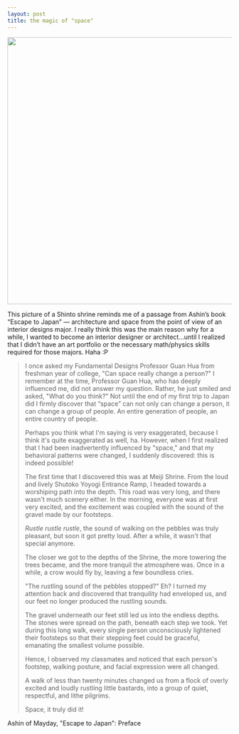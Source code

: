 ```yaml
---
layout: post
title: the magic of "space"
---
```


<a href="http://www.flickr.com/photos/sparklingworld/6881348854/" target="_blank"><img src="http://4.bp.blogspot.com/-gY4tKEjFtac/T4KLl2h8gwI/AAAAAAAAAY8/PRI8vXa_nxI/s1600/shinto.jpg" width="600"></a>

This picture of a Shinto shrine reminds me of a passage from Ashin’s book “Escape to Japan” — architecture and space from the point of view of an interior designs major. I really think this was the main reason why for a while, I wanted to become an interior designer or architect…until I realized that I didn’t have an art portfolio or the necessary math/physics skills required for those majors. Haha :P

>I once asked my Fundamental Designs Professor Guan Hua from freshman year of college, "Can space really change a person?" I remember at the time, Professor Guan Hua, who has deeply influenced me, did not answer my question. Rather, he just smiled and asked, "What do you think?" Not until the end of my first trip to Japan did I firmly discover that “space” can not only can change a person, it can change a group of people. An entire generation of people, an entire country of people.
>
>Perhaps you think what I'm saying is very exaggerated, because I think it's quite exaggerated as well, ha. However, when I first realized that I had been inadvertently influenced by "space," and that my behavioral patterns were changed, I suddenly discovered: this is indeed possible!
>
>The first time that I discovered this was at Meiji Shrine. From the loud and lively Shutoko Yoyogi Entrance Ramp, I headed towards a worshiping path into the depth. This road was very long, and there wasn't much scenery either. In the morning, everyone was at first very excited, and the excitement was coupled with the sound of the gravel made by our footsteps.
>
>*Rustle rustle rustle*, the sound of walking on the pebbles was truly pleasant, but soon it got pretty loud. After a while, it wasn't that special anymore.
>
>The closer we got to the depths of the Shrine, the more towering the trees became, and the more tranquil the atmosphere was. Once in a while, a crow would fly by, leaving a few boundless cries.
>
>"The rustling sound of the pebbles stopped?" Eh? I turned my attention back and discovered that tranquility had enveloped us, and our feet no longer produced the rustling sounds.
>
>The gravel underneath our feet still led us into the endless depths. The stones were spread on the path, beneath each step we took. Yet during this long walk, every single person unconsciously lightened their footsteps so that their stepping feet could be graceful, emanating the smallest volume possible.
>
>Hence, I observed my classmates and noticed that each person's footstep, walking posture, and facial expression were all changed.
>
>A walk of less than twenty minutes changed us from a flock of overly excited and loudly rustling little bastards, into a group of quiet, respectful, and lithe pilgrims.
>
>Space, it truly did it!

Ashin of Mayday, "Escape to Japan": Preface
